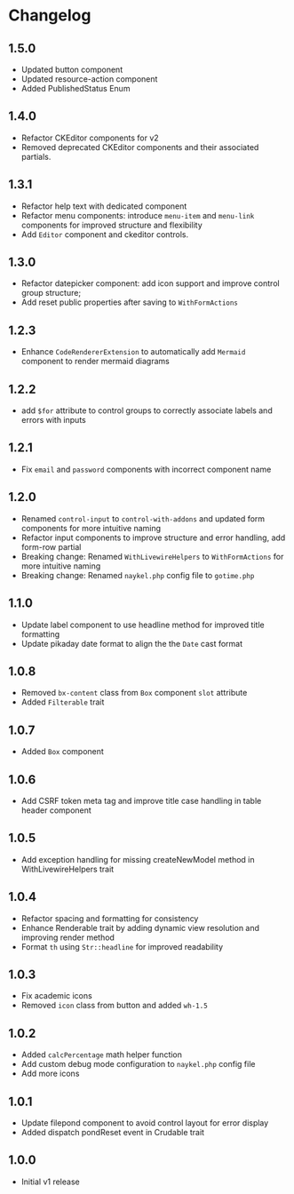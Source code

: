 # Changelog

## 1.5.0
- Updated button component 
- Updated resource-action component 
- Added PublishedStatus Enum

## 1.4.0
- Refactor CKEditor components for v2
- Removed deprecated CKEditor components and their associated partials.

## 1.3.1
- Refactor help text with dedicated component
- Refactor menu components: introduce `menu-item` and `menu-link` components for improved structure and flexibility
- Add `Editor` component and ckeditor controls.

## 1.3.0
- Refactor datepicker component: add icon support and improve control group structure; 
- Add reset public properties after saving to `WithFormActions`

## 1.2.3
- Enhance `CodeRendererExtension` to automatically add `Mermaid` component to render mermaid diagrams
  
## 1.2.2
- add `$for` attribute to control groups to correctly associate labels and errors with inputs

## 1.2.1
- Fix `email` and `password` components with incorrect component name

## 1.2.0
- Renamed `control-input` to `control-with-addons` and updated form components for more intuitive naming
- Refactor input components to improve structure and error handling, add form-row partial
- Breaking change: Renamed `WithLivewireHelpers` to `WithFormActions` for more intuitive naming
- Breaking change: Renamed `naykel.php` config file to `gotime.php`

## 1.1.0
- Update label component to use headline method for improved title formatting
- Update pikaday date format to align the the `Date` cast format

## 1.0.8
- Removed `bx-content` class from `Box` component `slot` attribute
- Added `Filterable` trait

## 1.0.7
- Added `Box` component

## 1.0.6
- Add CSRF token meta tag and improve title case handling in table header component

## 1.0.5
- Add exception handling for missing createNewModel method in WithLivewireHelpers trait

## 1.0.4
- Refactor spacing and formatting for consistency
- Enhance Renderable trait by adding dynamic view resolution and improving render method
- Format `th` using `Str::headline` for improved readability

## 1.0.3
- Fix academic icons
- Removed `icon` class from button and added `wh-1.5`
  
## 1.0.2
- Added `calcPercentage` math helper function
- Add custom debug mode configuration to `naykel.php` config file
- Add more icons
  
## 1.0.1
- Update filepond component to avoid control layout for error display 
- Added dispatch pondReset event in Crudable trait

## 1.0.0
- Initial v1 release
